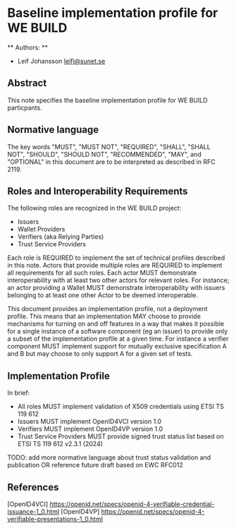 # Baseline implementation profile for WE BUILD

** Authors: **
 - Leif Johansson <leifj@sunet.se>

## Abstract

This note specifies the baseline implementation profile for WE BUILD particpants.

## Normative language

The key words "MUST", "MUST NOT", "REQUIRED", "SHALL", "SHALL
NOT", "SHOULD", "SHOULD NOT", "RECOMMENDED",  "MAY", and
"OPTIONAL" in this document are to be interpreted as described in
RFC 2119.


## Roles and Interoperability Requirements

The following roles are recognized in the WE BUILD project:

* Issuers
* Wallet Providers
* Verifiers (aka Relying Parties)
* Trust Service Providers

Each role is REQUIRED to implement the set of technical profiles described in this note. Actors that provide multiple roles are REQUIRED to implement all requirements for all such roles. Each actor MUST demonstrate interoperability with at least two other actors for relevant roles. For instance; an actor providing a Wallet MUST demonstrate interoperability with issuers belonging to at least one other Actor to be deemed interoperable.

This document provides an implementation profile, not a deployment profile. This means that an implementation MAY choose to provide mechanisms for turning on and off features in a way that makes it possible for a single instance of a software component (eg an issuer) to provide only a subset of the implementation profile at a given time. For instance a verifier component MUST implement support for mutually exclusive specification A and B but may choose to only support A for a given set of tests.

## Implementation Profile

In brief:

* All roles MUST implement validation of X509 credentials using ETSI TS 119 612
* Issuers MUST implement OpenID4VCI version 1.0
* Verifiers MUST implement OpenID4VP version 1.0
* Trust Service Providers MUST provide signed trust status list based on ETSI TS 119 612 v2.3.1 (2024)

TODO: add more normative language about trust status validation and publication OR reference future draft based on EWC RFC012

## References

[OpenID4VCI] https://openid.net/specs/openid-4-verifiable-credential-issuance-1_0.html
[OpenID4VP] https://openid.net/specs/openid-4-verifiable-presentations-1_0.html
